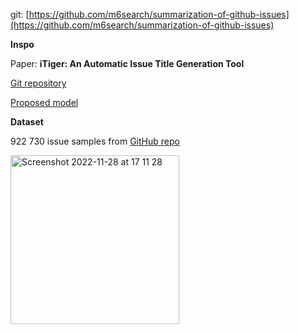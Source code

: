 git: [https://github.com/m6search/summarization-of-github-issues](https://github.com/m6search/summarization-of-github-issues)

**Inspo**

Paper: **iTiger: An Automatic Issue Title Generation Tool**

[Git repository](https://github.com/soarsmu/iTiger)

[Proposed model](https://smu-my.sharepoint.com/personal/tingzhang_2019_phdcs_smu_edu_sg/_layouts/15/onedrive.aspx?id=%2Fpersonal%2Ftingzhang%5F2019%5Fphdcs%5Fsmu%5Fedu%5Fsg%2FDocuments%2Fmodel%2Ezip&parent=%2Fpersonal%2Ftingzhang%5F2019%5Fphdcs%5Fsmu%5Fedu%5Fsg%2FDocuments&ga=1)

**Dataset**

922 730 issue samples from [GitHub repo](https://github.com/imcsq/iTAPE/tree/master/data)

<img width="270" alt="Screenshot 2022-11-28 at 17 11 28" src="https://user-images.githubusercontent.com/48650532/206874867-d9f06bee-1cd9-4225-a810-8e4ad310f6cf.png">